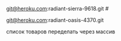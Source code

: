 git@heroku.com:radiant-sierra-9618.git  #

git@heroku.com:radiant-oasis-4370.git

список товаров переделать через массив





